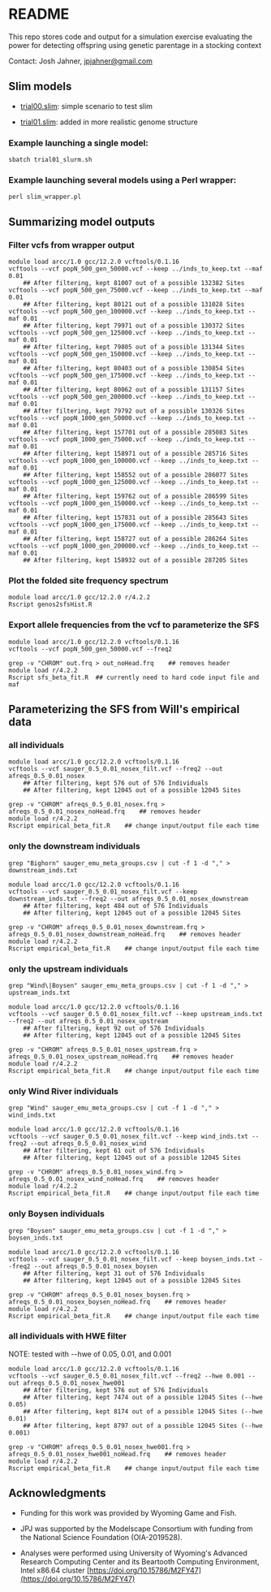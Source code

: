# README

This repo stores code and output for a simulation exercise evaluating the power for detecting offspring using genetic parentage in a stocking context

Contact: Josh Jahner, jpjahner@gmail.com


## Slim models

* [trial00.slim](slim_trials/trial00.slim): simple scenario to test slim

* [trial01.slim](slim_trials/trial01.slim): added in more realistic genome structure



### Example launching a single model:

```{bash}
sbatch trial01_slurm.sh
```

### Example launching several models using a Perl wrapper:

```{bash}
perl slim_wrapper.pl
```




## Summarizing model outputs

### Filter vcfs from wrapper output

```{bash}
module load arcc/1.0 gcc/12.2.0 vcftools/0.1.16
vcftools --vcf popN_500_gen_50000.vcf --keep ../inds_to_keep.txt --maf 0.01
    ## After filtering, kept 81007 out of a possible 132382 Sites
vcftools --vcf popN_500_gen_75000.vcf --keep ../inds_to_keep.txt --maf 0.01
    ## After filtering, kept 80121 out of a possible 131028 Sites
vcftools --vcf popN_500_gen_100000.vcf --keep ../inds_to_keep.txt --maf 0.01
    ## After filtering, kept 79971 out of a possible 130372 Sites
vcftools --vcf popN_500_gen_125000.vcf --keep ../inds_to_keep.txt --maf 0.01
    ## After filtering, kept 79805 out of a possible 131344 Sites
vcftools --vcf popN_500_gen_150000.vcf --keep ../inds_to_keep.txt --maf 0.01
    ## After filtering, kept 80403 out of a possible 130854 Sites
vcftools --vcf popN_500_gen_175000.vcf --keep ../inds_to_keep.txt --maf 0.01
    ## After filtering, kept 80062 out of a possible 131157 Sites
vcftools --vcf popN_500_gen_200000.vcf --keep ../inds_to_keep.txt --maf 0.01
    ## After filtering, kept 79792 out of a possible 130326 Sites
vcftools --vcf popN_1000_gen_50000.vcf --keep ../inds_to_keep.txt --maf 0.01
    ## After filtering, kept 157701 out of a possible 285083 Sites
vcftools --vcf popN_1000_gen_75000.vcf --keep ../inds_to_keep.txt --maf 0.01
    ## After filtering, kept 158971 out of a possible 285716 Sites
vcftools --vcf popN_1000_gen_100000.vcf --keep ../inds_to_keep.txt --maf 0.01
    ## After filtering, kept 158552 out of a possible 286077 Sites
vcftools --vcf popN_1000_gen_125000.vcf --keep ../inds_to_keep.txt --maf 0.01
    ## After filtering, kept 159762 out of a possible 286599 Sites
vcftools --vcf popN_1000_gen_150000.vcf --keep ../inds_to_keep.txt --maf 0.01
    ## After filtering, kept 157831 out of a possible 285643 Sites
vcftools --vcf popN_1000_gen_175000.vcf --keep ../inds_to_keep.txt --maf 0.01
    ## After filtering, kept 158727 out of a possible 286264 Sites
vcftools --vcf popN_1000_gen_200000.vcf --keep ../inds_to_keep.txt --maf 0.01
    ## After filtering, kept 158932 out of a possible 287205 Sites
```


### Plot the folded site frequency spectrum

```{bash}
module load arcc/1.0 gcc/12.2.0 r/4.2.2
Rscript genos2sfsHist.R
```

### Export allele frequencies from the vcf to parameterize the SFS

```{bash}
module load arcc/1.0 gcc/12.2.0 vcftools/0.1.16
vcftools --vcf popN_500_gen_50000.vcf --freq2

grep -v "CHROM" out.frq > out_noHead.frq    ## removes header
module load r/4.2.2
Rscript sfs_beta_fit.R  ## currently need to hard code input file and maf 
```





## Parameterizing the SFS from Will's empirical data

### all individuals
```{bash}
module load arcc/1.0 gcc/12.2.0 vcftools/0.1.16
vcftools --vcf sauger_0.5_0.01_nosex_filt.vcf --freq2 --out afreqs_0.5_0.01_nosex
    ## After filtering, kept 576 out of 576 Individuals
    ## After filtering, kept 12045 out of a possible 12045 Sites

grep -v "CHROM" afreqs_0.5_0.01_nosex.frq > afreqs_0.5_0.01_nosex_noHead.frq    ## removes header
module load r/4.2.2
Rscript empirical_beta_fit.R    ## change input/output file each time
```

### only the downstream individuals
```{bash}
grep "Bighorn" sauger_emu_meta_groups.csv | cut -f 1 -d "," > downstream_inds.txt

module load arcc/1.0 gcc/12.2.0 vcftools/0.1.16
vcftools --vcf sauger_0.5_0.01_nosex_filt.vcf --keep downstream_inds.txt --freq2 --out afreqs_0.5_0.01_nosex_downstream
    ## After filtering, kept 484 out of 576 Individuals
    ## After filtering, kept 12045 out of a possible 12045 Sites

grep -v "CHROM" afreqs_0.5_0.01_nosex_downstream.frq > afreqs_0.5_0.01_nosex_downstream_noHead.frq    ## removes header
module load r/4.2.2
Rscript empirical_beta_fit.R    ## change input/output file each time
```

### only the upstream individuals
```{bash}
grep "Wind\|Boysen" sauger_emu_meta_groups.csv | cut -f 1 -d "," > upstream_inds.txt

module load arcc/1.0 gcc/12.2.0 vcftools/0.1.16
vcftools --vcf sauger_0.5_0.01_nosex_filt.vcf --keep upstream_inds.txt --freq2 --out afreqs_0.5_0.01_nosex_upstream
    ## After filtering, kept 92 out of 576 Individuals
    ## After filtering, kept 12045 out of a possible 12045 Sites

grep -v "CHROM" afreqs_0.5_0.01_nosex_upstream.frq > afreqs_0.5_0.01_nosex_upstream_noHead.frq    ## removes header
module load r/4.2.2
Rscript empirical_beta_fit.R    ## change input/output file each time
```

### only Wind River individuals
```{bash}
grep "Wind" sauger_emu_meta_groups.csv | cut -f 1 -d "," > wind_inds.txt

module load arcc/1.0 gcc/12.2.0 vcftools/0.1.16
vcftools --vcf sauger_0.5_0.01_nosex_filt.vcf --keep wind_inds.txt --freq2 --out afreqs_0.5_0.01_nosex_wind
    ## After filtering, kept 61 out of 576 Individuals
    ## After filtering, kept 12045 out of a possible 12045 Sites

grep -v "CHROM" afreqs_0.5_0.01_nosex_wind.frq > afreqs_0.5_0.01_nosex_wind_noHead.frq    ## removes header
module load r/4.2.2
Rscript empirical_beta_fit.R    ## change input/output file each time
```

### only Boysen individuals
```{bash}
grep "Boysen" sauger_emu_meta_groups.csv | cut -f 1 -d "," > boysen_inds.txt

module load arcc/1.0 gcc/12.2.0 vcftools/0.1.16
vcftools --vcf sauger_0.5_0.01_nosex_filt.vcf --keep boysen_inds.txt --freq2 --out afreqs_0.5_0.01_nosex_boysen
    ## After filtering, kept 31 out of 576 Individuals
    ## After filtering, kept 12045 out of a possible 12045 Sites

grep -v "CHROM" afreqs_0.5_0.01_nosex_boysen.frq > afreqs_0.5_0.01_nosex_boysen_noHead.frq    ## removes header
module load r/4.2.2
Rscript empirical_beta_fit.R    ## change input/output file each time
```


### all individuals with HWE filter
NOTE: tested with --hwe of 0.05, 0.01, and 0.001
```{bash}
module load arcc/1.0 gcc/12.2.0 vcftools/0.1.16
vcftools --vcf sauger_0.5_0.01_nosex_filt.vcf --freq2 --hwe 0.001 --out afreqs_0.5_0.01_nosex_hwe001
    ## After filtering, kept 576 out of 576 Individuals
    ## After filtering, kept 7474 out of a possible 12045 Sites (--hwe 0.05)
    ## After filtering, kept 8174 out of a possible 12045 Sites (--hwe 0.01)
    ## After filtering, kept 8797 out of a possible 12045 Sites (--hwe 0.001)

grep -v "CHROM" afreqs_0.5_0.01_nosex_hwe001.frq > afreqs_0.5_0.01_nosex_hwe001_noHead.frq    ## removes header
module load r/4.2.2
Rscript empirical_beta_fit.R    ## change input/output file each time
```




## Acknowledgments

* Funding for this work was provided by Wyoming Game and Fish.

* JPJ was supported by the Modelscape Consortium with funding from the National Science Foundation (OIA-2019528).

* Analyses were performed using University of Wyoming's Advanced Research Computing Center and its Beartooth Computing Environment, Intel x86.64 cluster [https://doi.org/10.15786/M2FY47](https://doi.org/10.15786/M2FY47)



